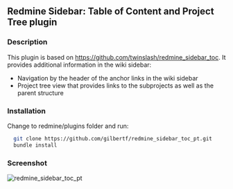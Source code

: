 ## Redmine Sidebar: Table of Content and Project Tree plugin

### Description
  This plugin is based on https://github.com/twinslash/redmine_sidebar_toc.
  It provides additional information in the wiki sidebar:
  * Navigation by the header of the anchor links in the wiki sidebar
  * Project tree view that provides links to the subprojects as well as the parent structure

### Installation
Change to redmine/plugins folder and run:
```bash
  git clone https://github.com/gilbertf/redmine_sidebar_toc_pt.git
  bundle install
```

### Screenshot
![redmine_sidebar_toc_pt](https://raw.github.com/gilbertf/redmine_screenshots/master/redmine_sidebar_toc_pt_large.png)
